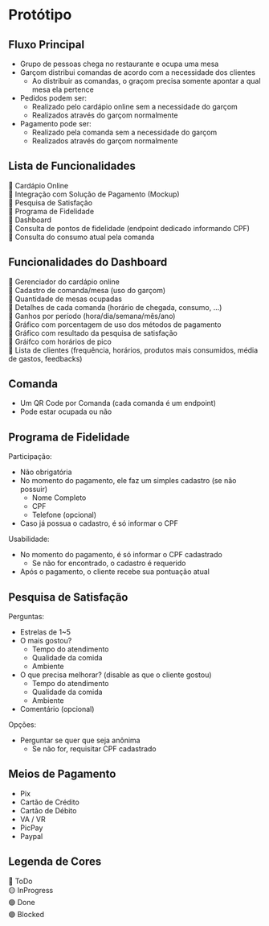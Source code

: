 # Protótipo

## Fluxo Principal

* Grupo de pessoas chega no restaurante e ocupa uma mesa
* Garçom distribui comandas de acordo com a necessidade dos clientes
  * Ao distribuir as comandas, o graçom precisa somente apontar a qual mesa ela pertence
* Pedidos podem ser:
  * Realizado pelo cardápio online sem a necessidade do garçom
  * Realizados através do garçom normalmente
* Pagamento pode ser:
  * Realizado pela comanda sem a necessidade do garçom
  * Realizados através do garçom normalmente

## Lista de Funcionalidades

:red_circle: Cardápio Online  
:red_circle: Integração com Solução de Pagamento (Mockup)  
:red_circle: Pesquisa de Satisfação  
:red_circle: Programa de Fidelidade  
:red_circle: Dashboard  
:red_circle: Consulta de pontos de fidelidade (endpoint dedicado informando CPF)  
:red_circle: Consulta do consumo atual pela comanda

## Funcionalidades do Dashboard

:red_circle: Gerenciador do cardápio online  
:red_circle: Cadastro de comanda/mesa (uso do garçom)  
:red_circle: Quantidade de mesas ocupadas  
:red_circle: Detalhes de cada comanda (horário de chegada, consumo, ...)  
:red_circle: Ganhos por período (hora/dia/semana/mês/ano)  
:red_circle: Gráfico com porcentagem de uso dos métodos de pagamento  
:red_circle: Gráfico com resultado da pesquisa de satisfação  
:red_circle: Gráifco com horários de pico  
:red_circle: Lista de clientes (frequência, horários, produtos mais consumidos, média de gastos, feedbacks)

## Comanda

* Um QR Code por Comanda (cada comanda é um endpoint)  
* Pode estar ocupada ou não

## Programa de Fidelidade

Participação:
* Não obrigatória
* No momento do pagamento, ele faz um simples cadastro (se não possuir)
  * Nome Completo
  * CPF
  * Telefone (opcional)
* Caso já possua o cadastro, é só informar o CPF

Usabilidade:
* No momento do pagamento, é só informar o CPF cadastrado
  * Se não for encontrado, o cadastro é requerido
* Após o pagamento, o cliente recebe sua pontuação atual

## Pesquisa de Satisfação

Perguntas:
* Estrelas de 1~5
* O mais gostou?
  * Tempo do atendimento
  * Qualidade da comida
  * Ambiente
* O que precisa melhorar? (disable as que o cliente gostou)
  * Tempo do atendimento
  * Qualidade da comida
  * Ambiente
* Comentário (opcional)

Opções:
* Perguntar se quer que seja anônima
  * Se não for, requisitar CPF cadastrado

## Meios de Pagamento

* Pix
* Cartão de Crédito
* Cartão de Débito
* VA / VR
* PicPay
* Paypal

## Legenda de Cores

:red_circle: ToDo  
:yellow_circle: InProgress  
:green_circle: Done  
:purple_circle: Blocked
